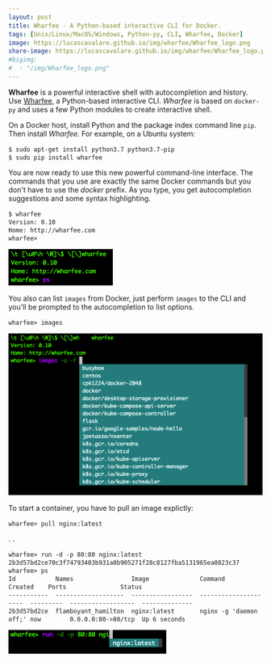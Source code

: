 ```yaml
---
layout: post
title: Wharfee - A Python-based interactive CLI for Docker.
tags: [Unix/Linux/MacOS/Windows, Python-py, CLI, Wharfee, Docker]
image: https://lucascavalare.github.io/img/wharfee/Wharfee_logo.png
share-image: https://lucascavalare.github.io/img/wharfee/Wharfee_logo.png
#bigimg:
#  - "/img/Wharfee_logo.png"
---
```


__Wharfee__ is a powerful interactive shell with autocompletion and history. Use [Wharfee](https://github.com/j-bennet/wharfee), 
a Python-based interactive CLI. *Wharfee* is based on `docker-py` and uses a few Python modules to create interactive shell. 

On a Docker host, install Python and the package index command line `pip`. Then install *Wharfee*. For example, on a Ubuntu system:
  ```
  $ sudo apt-get install python3.7 python3.7-pip
  $ sudo pip install wharfee
  ```
You are now ready to use this new powerful command-line interface. The commands that you use are exactly the same Docker commands 
but you don't have to use the *docker* prefix. As you type, you get autocompletion suggestions and some syntax highlighting. 
  ```
  $ wharfee                                                      
  Version: 0.10                        
  Home: http://wharfee.com
  wharfee> 
  ```
  ![wharfee](/img/wharfee/start_wharfee.png)
  
You also can list `images` from Docker, just perform `images` to the CLI and you'll be prompted to the autocompletion to list options. 
  ```
  wharfee> images
  ```
  ![wharfee](/img/wharfee/Wharfee_logo.png)
  
To start a container, you have to pull an image explictly:
  ```                                                              
  wharfee> pull nginx:latest
  ```
  .
  .
  ```
  wharfee> run -d -p 80:80 nginx:latest
  2b3d57bd2ce70c3f74793403b931a0b905271f28c8127fba5131965ea0823c37
  wharfee> ps
  Id           Names                Image              Command                Created    Ports               Status
  -----------  -------------------  -----------------  ---------------------  ---------  ------------------  --------------
  2b3d57bd2ce  flamboyant_hamilton  nginx:latest       nginx -g 'daemon off;' now        0.0.0.0:80->80/tcp  Up 6 seconds
  ```
  ![wharfee](/img/wharfee/pull_nginx.png)


